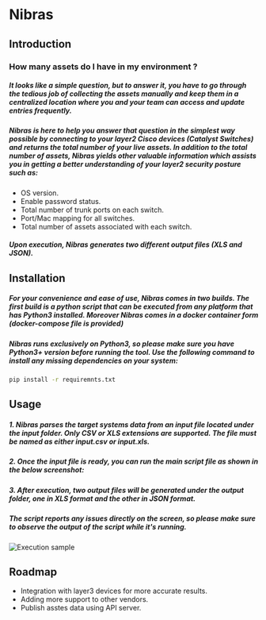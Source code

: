 # Nibras 

## Introduction 


### How many assets do I have in my environment ?

##### It looks like a simple question, but to answer it, you have to go through the tedious job of collecting the assets manually and keep them in a centralized location where you and your team can access and update entries frequently.

#####  Nibras is here to help you answer that question in the simplest way possible by connecting to your layer2 Cisco devices (Catalyst Switches) and returns the total number of your live assets. In addition to the total number of assets, Nibras yields other valuable information which assists you in getting a better understanding of your layer2 security posture such as:

- OS version.
- Enable password status.
- Total number of trunk ports on each switch.
- Port/Mac mapping for all switches.
- Total number of assets associated with each switch.


#####  Upon execution, Nibras generates two different output files (XLS and JSON).

## Installation 



##### For your convenience and ease of use, Nibras comes in two builds. The first build is a python script that can be executed from any platform that has Python3 installed. Moreover Nibras comes in a docker container form (docker-compose file is provided)

##### Nibras runs exclusively on Python3, so please make sure you have Python3+ version before running the tool. Use the following command to install any missing dependencies on your system:

```sh
pip install -r requiremnts.txt
```

## Usage


##### 1. Nibras parses the target systems data from an input file located under the input folder. Only CSV or XLS extensions are supported. The file must be named as either input.csv or input.xls.


##### 2. Once the input file is ready, you can run the main script file as shown in the below screenshot:


##### 3. After execution, two output files will be generated under the output folder, one in XLS format and the other in JSON format.


##### The script reports any issues directly on the screen, so please make sure to observe the output of the script while it's running.


![Execution sample](https://i.imgur.com/VQ3UVwn.png)

## Roadmap


- Integration with layer3 devices for more accurate results.
- Adding more support to other vendors.
- Publish asstes data using API server.
